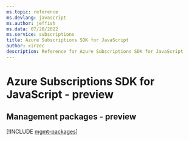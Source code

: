 ```yaml
---
ms.topic: reference
ms.devlang: javascript
ms.author: jeffish
ms.data: 07/20/2022
ms.service: subscriptions
title: Azure Subscriptions SDK for JavaScript
author: xirzec
description: Reference for Azure Subscriptions SDK for JavaScript
---
```

# Azure Subscriptions SDK for JavaScript - preview

## Management packages - preview
[!INCLUDE [mgmt-packages](subscriptions-mgmt-index.md)]
